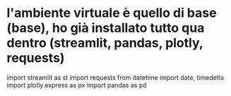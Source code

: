 # l'ambiente virtuale è quello di base (base), ho già installato tutto qua dentro (streamlit, pandas, plotly, requests)
import streamlit as st
import requests
from datetime import date, timedelta
import plotly.express as px
import pandas as pd
